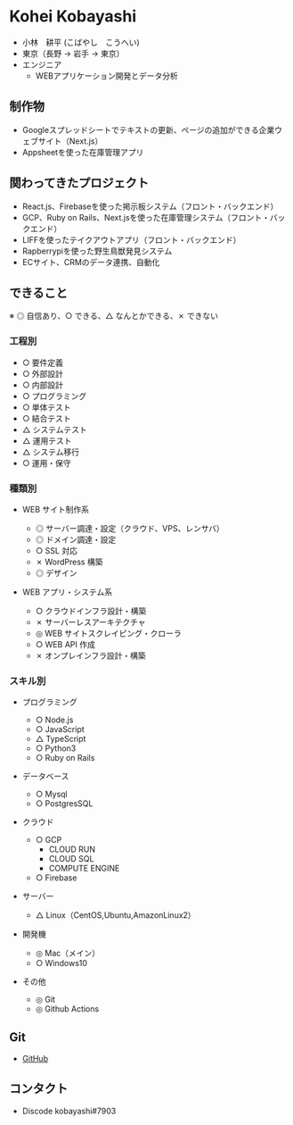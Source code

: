 # Kohei Kobayashi

- 小林　耕平 (こばやし　こうへい)
- 東京（長野 → 岩手 → 東京）
- エンジニア
  - WEBアプリケーション開発とデータ分析

## 制作物
- Googleスプレッドシートでテキストの更新、ページの追加ができる企業ウェブサイト（Next.js）
- Appsheetを使った在庫管理アプリ

## 関わってきたプロジェクト
- React.js、Firebaseを使った掲示板システム（フロント・バックエンド）
- GCP、Ruby on Rails、Next.jsを使った在庫管理システム（フロント・バックエンド）
- LIFFを使ったテイクアウトアプリ（フロント・バックエンド）
- Rapberrypiを使った野生鳥獣発見システム
- ECサイト、CRMのデータ連携、自動化

## できること

※ ◎ 自信あり、○ できる、△ なんとかできる、✗ できない

### 工程別

- ○ 要件定義
- ○ 外部設計
- ○ 内部設計
- ○ プログラミング
- ○ 単体テスト
- ○ 結合テスト
- △ システムテスト
- △ 運用テスト
- △ システム移行
- ○ 運用・保守

### 種類別

- WEB サイト制作系

  - ◎ サーバー調達・設定（クラウド、VPS、レンサバ）
  - ◎ ドメイン調達・設定
  - ○ SSL 対応
  - ✗ WordPress 構築
  - ◎ デザイン

- WEB アプリ・システム系

  - ○ クラウドインフラ設計・構築
  - ✗ サーバーレスアーキテクチャ
  - ◎ WEB サイトスクレイピング・クローラ
  - ○ WEB API 作成
  - ✗ オンプレインフラ設計・構築

### スキル別

- プログラミング

  - ○ Node.js
  - ○ JavaScript
  - △ TypeScript
  - ○ Python3
  - ○ Ruby on Rails

- データベース

  - ○ Mysql
  - ○ PostgresSQL

- クラウド

  - ○ GCP
    - CLOUD RUN
    - CLOUD SQL
    - COMPUTE ENGINE
  - ○ Firebase

- サーバー

  - △ Linux（CentOS,Ubuntu,AmazonLinux2）

- 開発機

  - ◎ Mac（メイン）
  - ○ Windows10

- その他
  - ◎ Git
  - ◎ Github Actions

## Git

- [GitHub]([https://github.com/eiichi-worker](https://github.com/koheikobayashi))


## コンタクト

- Discode kobayashi#7903
